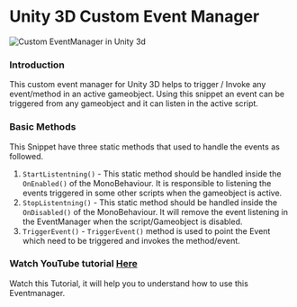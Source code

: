 # Unity 3D Custom Event Manager
![Custom EventManager in Unity 3d](http://www.overflowarchives.com/wp-content/uploads/2020/05/maxresdefault-1.jpg)
### Introduction
This custom event manager for Unity 3D helps to trigger / Invoke any event/method in an active gameobject.
Using this snippet an event can be triggered from any gameobject and it can listen in the active script.

### Basic Methods
This Snippet have three static methods that used to handle the events as followed.
1. `StartListentning()` - This static method should be handled inside the `OnEnabled()` of the MonoBehaviour. It is responsible to listening the events triggered in some other scripts when the gameobject is active.
2. `StopListentning()` - This static method should be handled inside the `OnDisabled()` of the MonoBehaviour. It will remove the event listening in the EventManager when the script/Gameobject is disabled.
3. `TriggerEvent()` - `TriggerEvent()` method is used to point the Event which need to be triggered and invokes the method/event.


### Watch YouTube tutorial [Here](https://youtu.be/NDdgyX6U2cc)
Watch this Tutorial, it will help you to understand how to use this Eventmanager.
